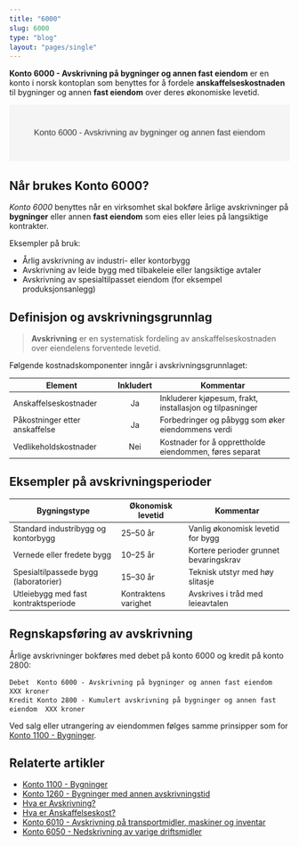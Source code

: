 ```yaml
---
title: "6000"
slug: 6000
type: "blog"
layout: "pages/single"
---
```


**Konto 6000 - Avskrivning på bygninger og annen fast eiendom** er en konto i norsk kontoplan som benyttes for å fordele **anskaffelseskostnaden** til bygninger og annen **fast eiendom** over deres økonomiske levetid.

![Illustrasjon av konto 6000 avskrivning på bygninger og annen fast eiendom](6000-avskrivning-pa-bygninger-og-annen-fast-eiendom-image.svg)

## Når brukes Konto 6000?

*Konto 6000* benyttes når en virksomhet skal bokføre årlige avskrivninger på **bygninger** eller annen **fast eiendom** som eies eller leies på langsiktige kontrakter.

Eksempler på bruk:

* Årlig avskrivning av industri- eller kontorbygg
* Avskrivning av leide bygg med tilbakeleie eller langsiktige avtaler
* Avskrivning av spesialtilpasset eiendom (for eksempel produksjonsanlegg)

## Definisjon og avskrivningsgrunnlag

> **Avskrivning** er en systematisk fordeling av anskaffelseskostnaden over eiendelens forventede levetid.

Følgende kostnadskomponenter inngår i avskrivningsgrunnlaget:

| Element                        | Inkludert | Kommentar                                                      |
|--------------------------------|:---------:|----------------------------------------------------------------|
| Anskaffelseskostnader          | Ja        | Inkluderer kjøpesum, frakt, installasjon og tilpasninger       |
| Påkostninger etter anskaffelse | Ja        | Forbedringer og påbygg som øker eiendommens verdi               |
| Vedlikeholdskostnader          | Nei       | Kostnader for å opprettholde eiendommen, føres separat         |


## Eksempler på avskrivningsperioder

| Bygningstype                            | Økonomisk levetid | Kommentar                               |
|-----------------------------------------|-------------------|-----------------------------------------|
| Standard industribygg og kontorbygg     | 25–50 år          | Vanlig økonomisk levetid for bygg       |
| Vernede eller fredete bygg              | 10–25 år          | Kortere perioder grunnet bevaringskrav  |
| Spesialtilpassede bygg (laboratorier)   | 15–30 år          | Teknisk utstyr med høy slitasje         |
| Utleiebygg med fast kontraktsperiode    | Kontraktens varighet | Avskrives i tråd med leieavtalen      |


## Regnskapsføring av avskrivning

Årlige avskrivninger bokføres med debet på konto 6000 og kredit på konto 2800:

```text
Debet  Konto 6000 - Avskrivning på bygninger og annen fast eiendom    XXX kroner
Kredit Konto 2800 - Kumulert avskrivning på bygninger og annen fast eiendom  XXX kroner
```

Ved salg eller utrangering av eiendommen følges samme prinsipper som for [Konto 1100 - Bygninger](/blogs/kontoplan/1100-bygninger "Konto 1100 - Bygninger").

## Relaterte artikler

* [Konto 1100 - Bygninger](/blogs/kontoplan/1100-bygninger "Konto 1100 - Bygninger")
* [Konto 1260 - Bygninger med annen avskrivningstid](/blogs/kontoplan/1260-bygninger-med-annen-avskrivningstid "Konto 1260 - Bygninger med annen avskrivningstid")
* [Hva er Avskrivning?](/blogs/regnskap/hva-er-avskrivning "Hva er Avskrivning i Regnskap? Metoder, Beregning og Praktiske Eksempler")
* [Hva er Anskaffelseskost?](/blogs/regnskap/hva-er-anskaffelseskost "Hva er Anskaffelseskost?")
* [Konto 6010 - Avskrivning på transportmidler, maskiner og inventar](/blogs/kontoplan/6010-avskrivning-pa-transportmidler-mask-og-invent "Konto 6010 - Avskrivning på transportmidler, maskiner og inventar")
* [Konto 6050 - Nedskrivning av varige driftsmidler](/blogs/kontoplan/6050-nedskrivning-av-varige-driftsmidler "Konto 6050 - Nedskrivning av varige driftsmidler")

